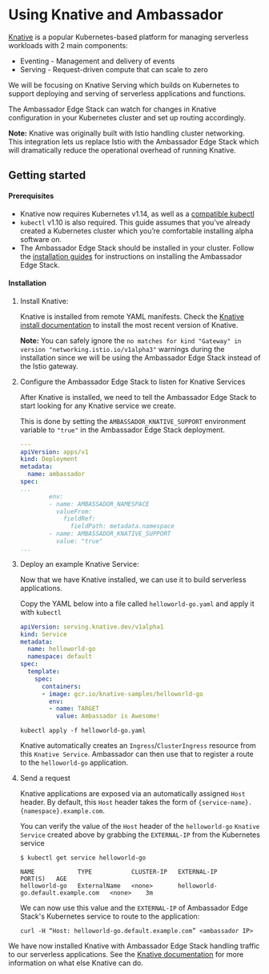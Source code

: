 # Using Knative and Ambassador

[Knative](https://knative.dev/) is a popular Kubernetes-based platform for managing serverless workloads with 2 main components:
- Eventing - Management and delivery of events
- Serving - Request-driven compute that can scale to zero

We will be focusing on Knative Serving which builds on Kubernetes to support deploying and serving of serverless applications and functions.

The Ambassador Edge Stack can watch for changes in Knative configuration in your Kubernetes cluster and set up routing accordingly.

**Note:** Knative was originally built with Istio handling cluster networking. This integration lets us replace Istio with the Ambassador Edge Stack which will dramatically reduce the operational overhead of running Knative.

## Getting started

#### Prerequisites

- Knative now requires Kubernetes v1.14, as well as a [compatible kubectl](https://knative.dev/docs/install/knative-with-ambassador/)
- `kubectl` v1.10 is also required. This guide assumes that you’ve already created a Kubernetes cluster which you’re comfortable installing alpha software on.
- The Ambassador Edge Stack should be installed in your cluster. Follow the [installation guides](../install) for instructions on installing the Ambassador Edge Stack.

#### Installation

1. Install Knative:

   Knative is installed from remote YAML manifests. Check the [Knative install documentation](https://knative.dev/docs/install/knative-with-ambassador/) to install the most recent version of Knative.

   **Note:** You can safely ignore the `no matches for kind "Gateway" in version "networking.istio.io/v1alpha3"` warnings during the installation since we will be using the Ambassador Edge Stack instead of the Istio gateway.

2. Configure the Ambassador Edge Stack to listen for Knative Services

    After Knative is installed, we need to tell the Ambassador Edge Stack to start looking for any Knative service we create.

    This is done by setting the `AMBASSADOR_KNATIVE_SUPPORT` environment variable to `"true"` in the Ambassador Edge Stack deployment.

    ```yaml
    ---
    apiVersion: apps/v1
    kind: Deployment
    metadata:
      name: ambassador
    spec:
    ...
            env:
            - name: AMBASSADOR_NAMESPACE
              valueFrom:
                fieldRef:
                  fieldPath: metadata.namespace
            - name: AMBASSADOR_KNATIVE_SUPPORT
              value: "true"
    ...
    ```
   

3. Deploy an example Knative Service:

    Now that we have Knative installed, we can use it to build serverless applications.

    Copy the YAML below into a file called `helloworld-go.yaml` and apply it with `kubectl`

    ```yaml
    apiVersion: serving.knative.dev/v1alpha1
    kind: Service
    metadata:
      name: helloworld-go
      namespace: default
    spec:
      template:
        spec:
          containers:
          - image: gcr.io/knative-samples/helloworld-go
            env: 
            - name: TARGET
              value: Ambassador is Awesome!
    ```

    ```
    kubectl apply -f helloworld-go.yaml
    ```
   
   Knative automatically creates an `Ingress`/`ClusterIngress` resource from this `Knative Service`. Ambassador can then use that to register a route to the `helloworld-go` application.
   
5. Send a request 

    Knative applications are exposed via an automatically assigned `Host` header. By default, this `Host` header takes the form of `{service-name}.{namespace}.example.com`.

    You can verify the value of the `Host` header of the `helloworld-go` `Knative Service` created above by grabbing the `EXTERNAL-IP` from the Kubernetes service

    ```
    $ kubectl get service helloworld-go

    NAME            TYPE           CLUSTER-IP   EXTERNAL-IP                         PORT(S)   AGE
    helloworld-go   ExternalName   <none>       helloworld-go.default.example.com   <none>    3m
    ```

    We can now use this value and the `EXTERNAL-IP` of Ambassador Edge Stack's Kubernetes service to route to the application:

    ```
    curl -H “Host: helloworld-go.default.example.com” <ambassador IP>
    ```

We have now installed Knative with Ambassador Edge Stack handling traffic to our serverless applications. See the [Knative documentation](https://knative.dev/docs/) for more information on what else Knative can do.
